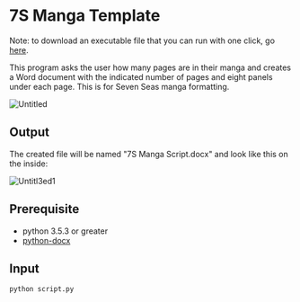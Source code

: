 # 7S Manga Template

Note: to download an executable file that you can run with one click, go [here](https://github.com/pillowedwillow/7S-Manga-Script-Formatting/releases).

This program asks the user how many pages are in their manga and creates a Word document with the indicated number of pages and eight panels under each page. This is for Seven Seas manga formatting.

![Untitled](https://user-images.githubusercontent.com/54278322/147838847-3e13c049-8eb7-44ed-b8a9-a3ad147b6abc.png)

## Output

The created file will be named "7S Manga Script.docx" and look like this on the inside:

![Untitl3ed1](https://user-images.githubusercontent.com/54278322/147838921-815578db-5578-494d-b74a-bcc66ba8fa64.png)

## Prerequisite
- python 3.5.3 or greater
- [python-docx](https://python-docx.readthedocs.io/en/latest/user/install.html)

## Input
```
python script.py
```

